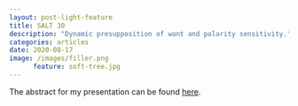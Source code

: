 ```yaml
---
layout: post-light-feature
title: SALT 30
description: "Dynamic presupposition of want and polarity sensitivity."
categories: articles
date: 2020-08-17
image: /images/filler.png
      feature: soft-tree.jpg
---
```


The abstract for my presentation can be found [here](/docs/want_and_PSIs-SALT30abstract.pdf).
